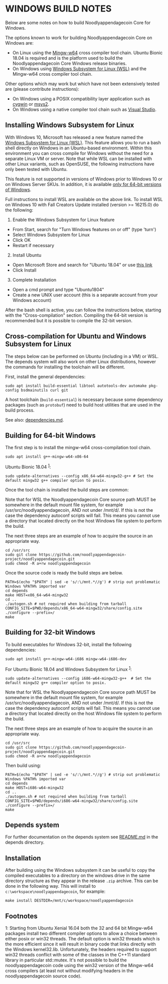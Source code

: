 WINDOWS BUILD NOTES
====================

Below are some notes on how to build Noodlyappendagecoin Core for Windows.

The options known to work for building Noodlyappendagecoin Core on Windows are:

* On Linux using the [Mingw-w64](https://mingw-w64.org/doku.php) cross compiler tool chain. Ubuntu Bionic 18.04 is required
and is the platform used to build the Noodlyappendagecoin Core Windows release binaries.
* On Windows using [Windows
Subsystem for Linux (WSL)](https://msdn.microsoft.com/commandline/wsl/about) and the Mingw-w64 cross compiler tool chain.

Other options which may work but which have not been extensively tested are (please contribute instructions):

* On Windows using a POSIX compatibility layer application such as [cygwin](http://www.cygwin.com/) or [msys2](http://www.msys2.org/).
* On Windows using a native compiler tool chain such as [Visual Studio](https://www.visualstudio.com).

Installing Windows Subsystem for Linux
---------------------------------------

With Windows 10, Microsoft has released a new feature named the [Windows
Subsystem for Linux (WSL)](https://msdn.microsoft.com/commandline/wsl/about). This
feature allows you to run a bash shell directly on Windows in an Ubuntu-based
environment. Within this environment you can cross compile for Windows without
the need for a separate Linux VM or server. Note that while WSL can be installed with
other Linux variants, such as OpenSUSE, the following instructions have only been
tested with Ubuntu.

This feature is not supported in versions of Windows prior to Windows 10 or on
Windows Server SKUs. In addition, it is available [only for 64-bit versions of
Windows](https://msdn.microsoft.com/en-us/commandline/wsl/install_guide).

Full instructions to install WSL are available on the above link.
To install WSL on Windows 10 with Fall Creators Update installed (version >= 16215.0) do the following:

1. Enable the Windows Subsystem for Linux feature
  * From Start, search for "Turn Windows features on or off" (type 'turn')
  * Select Windows Subsystem for Linux
  * Click OK
  * Restart if necessary
2. Install Ubuntu
  * Open Microsoft Store and search for "Ubuntu 18.04" or use [this link](https://www.microsoft.com/store/productId/9N9TNGVNDL3Q)
  * Click Install
3. Complete Installation
  * Open a cmd prompt and type "Ubuntu1804"
  * Create a new UNIX user account (this is a separate account from your Windows account)

After the bash shell is active, you can follow the instructions below, starting
with the "Cross-compilation" section. Compiling the 64-bit version is
recommended but it is possible to compile the 32-bit version.

Cross-compilation for Ubuntu and Windows Subsystem for Linux
------------------------------------------------------------

The steps below can be performed on Ubuntu (including in a VM) or WSL. The depends system
will also work on other Linux distributions, however the commands for
installing the toolchain will be different.

First, install the general dependencies:

    sudo apt install build-essential libtool autotools-dev automake pkg-config bsdmainutils curl git

A host toolchain (`build-essential`) is necessary because some dependency
packages (such as `protobuf`) need to build host utilities that are used in the
build process.

See also: [dependencies.md](dependencies.md).

## Building for 64-bit Windows

The first step is to install the mingw-w64 cross-compilation tool chain.

    sudo apt install g++-mingw-w64-x86-64

Ubuntu Bionic 18.04 <sup>[1](#footnote1)</sup>:

    sudo update-alternatives --config x86_64-w64-mingw32-g++ # Set the default mingw32 g++ compiler option to posix.

Once the tool chain is installed the build steps are common:

Note that for WSL the Noodlyappendagecoin Core source path MUST be somewhere in the default mount file system, for
example /usr/src/noodlyappendagecoin, AND not under /mnt/d/. If this is not the case the dependency autoconf scripts will fail.
This means you cannot use a directory that located directly on the host Windows file system to perform the build.

The next three steps are an example of how to acquire the source in an appropriate way.

    cd /usr/src
    sudo git clone https://github.com/noodlyappendagecoin-project/noodlyappendagecoin.git
    sudo chmod -R a+rw noodlyappendagecoin

Once the source code is ready the build steps are below.

    PATH=$(echo "$PATH" | sed -e 's/:\/mnt.*//g') # strip out problematic Windows %PATH% imported var
    cd depends
    make HOST=x86_64-w64-mingw32
    cd ..
    ./autogen.sh # not required when building from tarball
    CONFIG_SITE=$PWD/depends/x86_64-w64-mingw32/share/config.site ./configure --prefix=/
    make

## Building for 32-bit Windows

To build executables for Windows 32-bit, install the following dependencies:

    sudo apt install g++-mingw-w64-i686 mingw-w64-i686-dev

For Ubuntu Bionic 18.04 and Windows Subsystem for Linux <sup>[1](#footnote1)</sup>:

    sudo update-alternatives --config i686-w64-mingw32-g++  # Set the default mingw32 g++ compiler option to posix.

Note that for WSL the Noodlyappendagecoin Core source path MUST be somewhere in the default mount file system, for
example /usr/src/noodlyappendagecoin, AND not under /mnt/d/. If this is not the case the dependency autoconf scripts will fail.
This means you cannot use a directory that located directly on the host Windows file system to perform the build.

The next three steps are an example of how to acquire the source in an appropriate way.

    cd /usr/src
    sudo git clone https://github.com/noodlyappendagecoin-project/noodlyappendagecoin.git
    sudo chmod -R a+rw noodlyappendagecoin

Then build using:

    PATH=$(echo "$PATH" | sed -e 's/:\/mnt.*//g') # strip out problematic Windows %PATH% imported var
    cd depends
    make HOST=i686-w64-mingw32
    cd ..
    ./autogen.sh # not required when building from tarball
    CONFIG_SITE=$PWD/depends/i686-w64-mingw32/share/config.site ./configure --prefix=/
    make

## Depends system

For further documentation on the depends system see [README.md](../depends/README.md) in the depends directory.

Installation
-------------

After building using the Windows subsystem it can be useful to copy the compiled
executables to a directory on the windows drive in the same directory structure
as they appear in the release `.zip` archive. This can be done in the following
way. This will install to `c:\workspace\noodlyappendagecoin`, for example:

    make install DESTDIR=/mnt/c/workspace/noodlyappendagecoin

Footnotes
---------

<a name="footnote1">1</a>: Starting from Ubuntu Xenial 16.04 both the 32 and 64 bit Mingw-w64 packages install two different
compiler options to allow a choice between either posix or win32 threads. The default option is win32 threads which is the more
efficient since it will result in binary code that links directly with the Windows kernel32.lib. Unfortunately, the headers
required to support win32 threads conflict with some of the classes in the C++11 standard library in particular std::mutex.
It's not possible to build the noodlyappendagecoin code using the win32 version of the Mingw-w64 cross compilers (at least not without
modifying headers in the noodlyappendagecoin source code).
